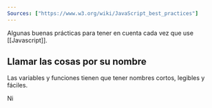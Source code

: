 ```yaml
---
Sources: ["https://www.w3.org/wiki/JavaScript_best_practices"]
---
```


Algunas buenas prácticas para tener en cuenta cada vez que use [[Javascript]].

## Llamar las cosas por su nombre

Las variables y funciones tienen que tener nombres cortos, legibles y fáciles.

Ni 